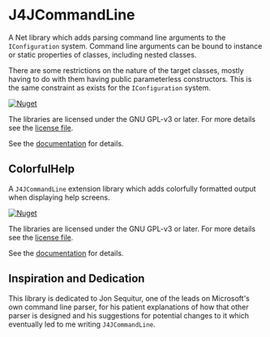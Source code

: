 # J4JCommandLine

A Net library which adds parsing command line arguments to the `IConfiguration` system. Command line arguments can be bound to instance or static properties of classes, including nested classes.

There are some restrictions on the nature of the target classes, mostly having to do with them having public parameterless constructors. This is the same constraint as exists for the `IConfiguration` system.

[![Nuget](https://img.shields.io/nuget/v/J4JSoftware.Configuration.CommandLine?style=flat-square)](https://www.nuget.org/packages/J4JSoftware.Configuration.CommandLine/)

The libraries are licensed under the GNU GPL-v3 or later. For more details see the [license file](LICENSE.md).

See the [documentation](J4JCommandLine/docs/readme.md) for details.

## ColorfulHelp

A `J4JCommandLine` extension library which adds colorfully formatted output when displaying help screens.

[![Nuget](https://img.shields.io/nuget/v/J4JSoftware.Configuration.CommandLine?style=flat-square)](https://www.nuget.org/packages/J4JSoftware.Configuration.CommandLine/)

The libraries are licensed under the GNU GPL-v3 or later. For more details see the [license file](LICENSE.md).

See the [documentation](ColorfulHelp/docs/readme.md) for details.

## Inspiration and Dedication

This library is dedicated to Jon Sequitur, one of the leads on Microsoft's own command line parser, for his patient explanations of how that other parser is designed and his suggestions for potential changes to it which eventually led to me writing `J4JCommandLine`.
